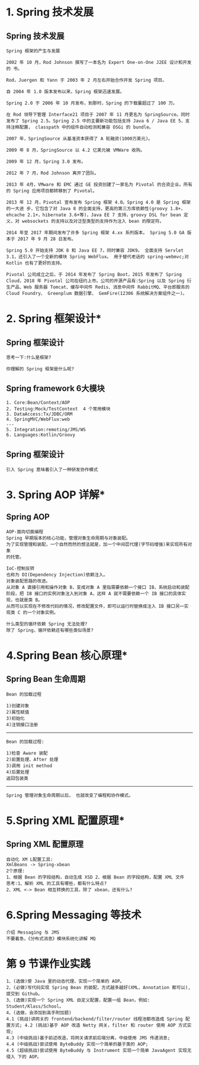 # 1. Spring 技术发展

## Spring 技术发展 

    Spring 框架的产生与发展

    2002 年 10 月，Rod Johnson 撰写了一本名为 Expert One-on-One J2EE 设计和开发的 书。

    Rod，Juergen 和 Yann 于 2003 年 2 月左右开始合作开发 Spring 项目。

    自 2004 年 1.0 版本发布以来，Spring 框架迅速发展。

    Spring 2.0 于 2006 年 10 月发布，到那时，Spring 的下载量超过了 100 万。

    在 Rod 领导下管理 Interface21 项目于 2007 年 11 月更名为 SpringSource。同时发布了 Spring 2.5。Spring 2.5 中的主要新功能包括支持 Java 6 / Java EE 5，支持注释配置， classpath 中的组件自动检测和兼容 OSGi 的 bundle。

    2007 年，SpringSource 从基准资本获得了 A 轮融资(1000万美元)。

    2009 年 8 月，SpringSource 以 4.2 亿美元被 VMWare 收购。

    2009 年 12 月，Spring 3.0 发布。

    2012 年 7 月，Rod Johnson 离开了团队。

    2013 年 4月，VMware 和 EMC 通过 GE 投资创建了一家名为 Pivotal 的合资企业。所有的 Spring 应用项目都转移到了 Pivotal。

    2013 年 12 月，Pivotal 宣布发布 Spring 框架 4.0。Spring 4.0 是 Spring 框架的一大进 步，它包含了对 Java 8 的全面支持，更高的第三方库依赖性(groovy 1.8+，ehcache 2.1+，hibernate 3.6+等)，Java EE 7 支持，groovy DSL for bean 定义，对 websockets 的支持以及对泛型类型的支持作为注入 bean 的限定符。

    2014 年至 2017 年期间发布了许多 Spring 框架 4.xx 系列版本。 Spring 5.0 GA 版本于 2017 年 9 月 28 日发布。

    Spring 5.0 开始支持 JDK 8 和 Java EE 7，同时兼容 JDK9。 全面支持 Servlet 3.1，还引入了一个全新的模块 Spring WebFlux。 用于替代老话的 spring-webmvc;对 Kotlin 也有了更好的支持。

    Pivotal 公司成立之后，于 2014 年发布了 Spring Boot，2015 年发布了 Spring Cloud，2018 年 Pivotal 公司在纽约上市。公司的开源产品有:Spring 以及 Spring 衍生产品、Web 服务器 Tomcat、缓存中间件 Redis、消息中间件 RabbitMQ、平台即服务的 Cloud Foundry、 Greenplum 数据引擎、 GemFire(12306 系统解决方案组件之一)。

# 2. Spring 框架设计*

## Spring 框架设计 

    思考一下:什么是框架?

    你理解的 Spring 框架是什么呢?

## Spring framework 6大模块

    1. Core:Bean/Context/AOP 
    2. Testing:Mock/TestContext  4 个常用模块
    3. DataAccess:Tx/JDBC/ORM 
    4. SpringMVC/WebFlux:web
    ---
    5. Integration:remoting/JMS/WS 
    6. Languages:Kotlin/Groovy

## Spring 框架设计

    引入 Spring 意味着引入了一种研发协作模式

# 3. Spring AOP 详解*

## Spring AOP

    AOP-面向切面编程
    Spring 早期版本的核心功能，管理对象生命周期与对象装配。
    为了实现管理和装配，一个自然而然的想法就是，加一个中间层代理(字节码增强)来实现所有对象
    的托管。

    IoC-控制反转
    也称为 DI(Dependency Injection)依赖注入。
    对象装配思路的改进。
    从对象 A 直接引用和操作对象 B，变成对象 A 里指需要依赖一个接口 IB，系统启动和装配阶段，把 IB 接口的实例对象注入到对象 A，这样 A 就不需要依赖一个 IB 接口的具体实现，也就是类 B。
    从而可以实现在不修改代码的情况，修改配置文件，即可以运行时替换成注入 IB 接口另一实现类 C 的一个对象实例。

    什么类型的循环依赖 Spring 无法处理? 
    除了 Spring，循环依赖还有哪些类似场景?
 
# 4.Spring Bean 核心原理*

## Spring Bean 生命周期 

    Bean 的加载过程

    1)创建对象 
    2)属性赋值 
    3)初始化 
    4)注销接口注册

---

    Bean 的加载过程:

    1)检查 Aware 装配 
    2)前置处理、After 处理 
    3)调用 init method 
    4)后置处理
    返回包装类

---
    Spring 管理对象生命周期以后， 也就改变了编程和协作模式。

# 5.Spring XML 配置原理*

## Spring XML 配置原理

    自动化 XM L配置工具:
    XmlBeans -> Spring-xbean
    2个原理:
    1、根据 Bean 的字段结构，自动生成 XSD 2、根据 Bean 的字段结构，配置 XML 文件
    思考:1、解析 XML 的工具有哪些，都有什么特点?
    2、XML <-> Bean 相互转换的工具，除了 xbean，还有什么?

# 6.Spring Messaging 等技术

    介绍 Messaging 与 JMS
    不要着急，《分布式消息》模块系统化讲解 MQ

# 第 9 节课作业实践

    1、(选做)使 Java 里的动态代理，实现一个简单的 AOP。
    2、(必做)写代码实现 Spring Bean 的装配，方式越多越好(XML、Annotation 都可以), 提交到 Github。
    3、(选做)实现一个 Spring XML 自定义配置，配置一组 Bean，例如: Student/Klass/School。
    4、(选做，会添加到高手附加题)
    4.1 (挑战)讲网关的 frontend/backend/filter/router 线程池都改造成 Spring 配置方式; 4.2 (挑战)基于 AOP 改造 Netty 网关，filter 和 router 使用 AOP 方式实现;
    4.3 (中级挑战)基于前述改造，将网关请求前后端分离，中级使用 JMS 传递消息;
    4.4 (中级挑战)尝试使用 ByteBuddy 实现一个简单的基于类的 AOP;
    4.5 (超级挑战)尝试使用 ByteBuddy 与 Instrument 实现一个简单 JavaAgent 实现无侵入 下的 AOP。